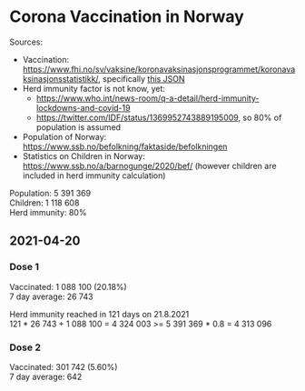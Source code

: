 # Corona Vaccination in Norway

Sources:

- Vaccination: <https://www.fhi.no/sv/vaksine/koronavaksinasjonsprogrammet/koronavaksinasjonsstatistikk/>, specifically [this JSON](https://www.fhi.no/api/chartdata/api/99119)
- Herd immunity factor is not know, yet:
  - <https://www.who.int/news-room/q-a-detail/herd-immunity-lockdowns-and-covid-19>
  - <https://twitter.com/IDF/status/1369952743889195009>, so 80% of population is assumed
- Population of Norway: <https://www.ssb.no/befolkning/faktaside/befolkningen>
- Statistics on Children in Norway: https://www.ssb.no/a/barnogunge/2020/bef/ (however children are included in herd immunity calculation)

Population: 5 391 369  
Children: 1 118 608  
Herd immunity: 80%  

## 2021-04-20

### Dose 1

Vaccinated: 1 088 100 (20.18%)  
7 day average: 26 743

Herd immunity reached in 121 days on 21.8.2021  
121 * 26 743 + 1 088 100 = 4 324 003 >= 5 391 369 * 0.8 = 4 313 096

### Dose 2

Vaccinated: 301 742 (5.60%)  
7 day average: 642

